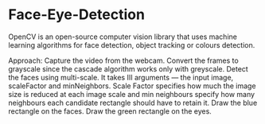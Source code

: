 # Face-Eye-Detection

OpenCV is an open-source computer vision library that uses machine learning algorithms for face detection, object tracking or colours detection.

Approach:
Capture the video from the webcam.
Convert the frames to grayscale since the cascade algorithm works only with greyscale.
Detect the faces using multi-scale. It takes III arguments — the input image, scaleFactor and minNeighbors. Scale Factor specifies how much the image size is reduced at each image scale and min neighbours specify how many neighbours each candidate rectangle should have to retain it.
Draw the blue rectangle on the faces.
Draw the green rectangle on the eyes.
